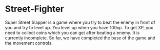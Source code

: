 # Street-Fighter
Super Street Slapper is a game where you try to beat the enemy in front of you and try to level up. You level up when you have 100xp. To get XP, you need to collect coins which you can get after beating a enemy. It is currently incomplete.
So far, we have completed the base of the game and the movement controls.
